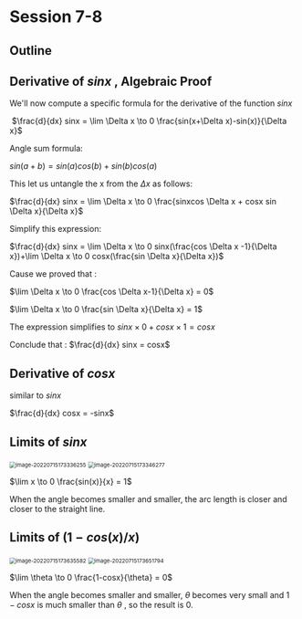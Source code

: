 # Session 7-8

## Outline



## Derivative of $sin x$ , Algebraic Proof

We'll now compute a specific formula for the derivative of the function $sinx$

​	$\frac{d}{dx} sinx = \lim \Delta x \to 0 \frac{sin(x+\Delta x)-sin(x)}{\Delta x}$

Angle sum formula:

$sin(a+b) = sin(a)cos(b) + sin(b)cos(a)$

This let us untangle the x from the $\Delta x$ as follows:

$\frac{d}{dx} sinx = \lim \Delta x \to 0 \frac{sinxcos \Delta x + cosx sin \Delta x}{\Delta x}$

Simplify this expression:

$\frac{d}{dx} sinx = \lim \Delta x \to 0  sinx(\frac{cos \Delta x -1}{\Delta x})+\lim \Delta x \to 0  cosx(\frac{sin \Delta x}{\Delta x})$

Cause we proved that :

$\lim \Delta x \to 0 \frac{cos \Delta x-1}{\Delta x} = 0$

$\lim \Delta x \to 0 \frac{sin \Delta x}{\Delta x} = 1$

The expression simplifies to $sinx \times 0 + cosx \times1 = cosx$

Conclude that : $\frac{d}{dx} sinx = cosx$

## Derivative of $cosx$ 

similar to $sinx$

$\frac{d}{dx} cosx = -sinx$

## Limits of $sinx$

<img src="/Users/beckhol/Library/Application Support/typora-user-images/image-20220715173336255.png" alt="image-20220715173336255" style="zoom:67%;" />

<img src="/Users/beckhol/Library/Application Support/typora-user-images/image-20220715173346277.png" alt="image-20220715173346277" style="zoom:67%;" />

$\lim x \to 0 \frac{sin(x)}{x} = 1$

When the angle becomes smaller and smaller, the arc length is closer and closer to the straight line.

## Limits of $(1-cos(x)/x)$

<img src="/Users/beckhol/Library/Application Support/typora-user-images/image-20220715173635582.png" alt="image-20220715173635582" style="zoom:67%;" />

<img src="/Users/beckhol/Library/Application Support/typora-user-images/image-20220715173651794.png" alt="image-20220715173651794" style="zoom:67%;" />

$\lim \theta \to 0 \frac{1-cosx}{\theta} = 0$

When the angle becomes smaller and smaller, $\theta$ becomes very small and $1-cosx$ is much smaller than $\theta$ , so the result is 0.